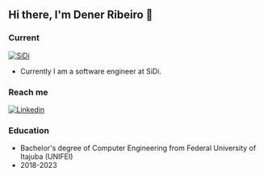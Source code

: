 ## Hi there, I'm Dener Ribeiro 👋

### Current
[![SiDi](https://img.shields.io/badge/SiDi-Software%20Engineer-gray?style=for-the-badge&labelColor=50177f&link=https://www.sidi.org.br/)](https://www.sidi.org.br/)
* Currently I am a software engineer at SiDi.

### Reach me
[![Linkedin](https://img.shields.io/badge/dener--ribeiro-%20-blue?style=for-the-badge&logo=Linkedin&logoColor=white&labelColor=blue&link=https://www.linkedin.com/in/denerjribeiro/)](https://www.linkedin.com/in/denerjribeiro/)

### Education
* Bachelor's degree of Computer Engineering from Federal University of Itajuba (UNIFEI)
 * 2018-2023
